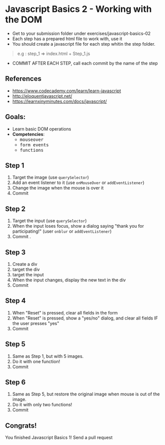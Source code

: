 # Javascript Basics 2 - Working with the DOM

- Get to your submission folder under exercises/javascript-basics-02
- Each step has a prepared html file to work with, use it
- You should create a javascript file for each step whitin the step folder.
> e.g : step_1 => index.html + Step_1.js 
- COMMIT AFTER EACH STEP, call each commit by the name of the step

## References

- https://www.codecademy.com/learn/learn-javascript
- http://eloquentjavascript.net/
- https://learnxinyminutes.com/docs/javascript/

## Goals:

- Learn basic DOM operations
- **Competencies**: 
  - <kbd>mouseover</kbd>
  - <kbd>form events</kbd>
  - <kbd>functions</kbd>

## Step 1

1. Target the image (use `querySelector`)
2. Add an event listener to it (use `onMouseOver` or `addEventListener`)
3. Change the image when the mouse is over it
4. Commit  

## Step 2

1. Target the input (use `querySelector`)
2. When the input loses focus, show a dialog saying "thank you for participating!" (user `onblur` or `addEventListener`)
3. Commit .

## Step 3

1. Create a div
2. target the div
3. target the input
4. When the input changes, display the new text in the div
5. Commit  

## Step 4

1. When "Reset" is pressed, clear all fields in the form
2. When "Reset" is pressed, show a "yes/no" dialog, and clear all fields IF the user presses "yes"
3. Commit  

## Step 5

1. Same as Step 1, but with 5 images.
2. Do it with one function!
3. Commit  

## Step 6

1. Same as Step 5, but restore the original image when mouse is out of the image.
2. Do it with only two functions!
3. Commit  

## Congrats!

You finished Javascript Basics 1!
Send a pull request

